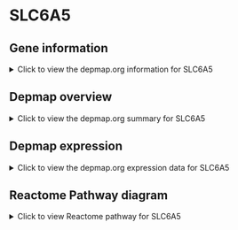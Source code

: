 <h1>SLC6A5</h1>

<h2>Gene information</h2>
<details>
  <summary>Click to view the depmap.org information for SLC6A5</summary>
  <iframe src="https://depmap.org/portal/gene/SLC6A5?tab=about" style="border:none;width:100%;height:800px"></iframe>
</details>

<h2>Depmap overview</h2>
<details>
  <summary>Click to view the depmap.org summary for SLC6A5</summary>
  <iframe src="https://depmap.org/portal/gene/SLC6A5?tab=overview" style="border:none;width:100%;height:800px"></iframe>
</details>

<h2>Depmap expression</h2>
<details>
  <summary>Click to view the depmap.org expression data for SLC6A5</summary>
  <iframe src="https://depmap.org/portal/gene/SLC6A5?tab=characterization" style="border:none;width:100%;height:800px"></iframe>
</details>



<h2>Reactome Pathway diagram</h2>
<details>
  <summary>Click to view Reactome pathway for SLC6A5</summary>
  <p>Defective SLC6A5 causes hyperekplexia 3 (HKPX3)</p>
  <iframe src="https://reactome.org/PathwayBrowser/#/R-HSA-5619089" style="border:none;width:100%;height:800px"></iframe>
</details>




